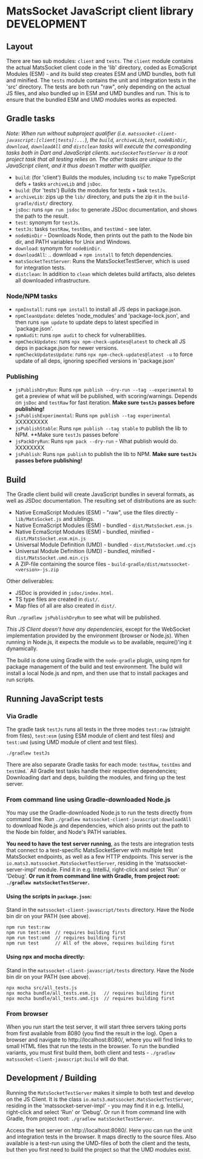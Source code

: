 # MatsSocket JavaScript client library DEVELOPMENT

## Layout

There are two sub modules: `client` and `tests`. The `client` module contains the actual MatsSocket client code in the 
'lib' directory, coded as EcmaScript Modules (ESM) - and its build step creates ESM and UMD bundles, both full and
minified. The `tests` module contains the unit and integration tests in the 'src' directory. The tests are both run
"raw", only depending on the actual JS files, and also bundled up in ESM and UMD bundles and run. This is to ensure that
the bundled ESM and UMD modules works as expected.

## Gradle tasks

_Note: When run without subproject qualifier (i.e. `matssocket-client-javascript:[client|tests]:...`), the `build`,
`archiveLib`,`test`, `nodeBinDir`, `download`, `downloadAll` and `distclean` tasks will execute the corresponding tasks
both in Dart and JavaScript clients. `matsSocketTestServer` is a root project task that all testing relies on. The other
tasks are unique to the JavaScript client, and it thus doesn't matter with qualifier._

* `build`: (for 'client') Builds the modules, including `tsc` to make TypeScript defs + tasks `archiveLib` and `jsDoc`.
* `build`: (for 'tests') Builds the modules for tests + task `testJs`.
* `archiveLib`: zips up the `lib/` directory, and puts the zip it in the `build-gradle/dist/` directory.
* `jsDoc`: runs `npm run jsdoc` to generate JSDoc documentation, and shows the path to the result.
* `test`: synonym for `testJs`.
* `testJs`: tasks `testRaw`, `testEms`, and `testUmd` - see later.
* `nodeBinDir` - Downloads Node, then prints out the path to the Node bin dir, and PATH variables for Unix and Windows.
* `download`: synonym for `nodeBinDir`.
* `downloadAll`: .. download + `npm install` to fetch dependencies.
* `matsSocketTestServer`: Runs the MatsSocketTestServer, which is used for integration tests.
* `distclean`: In addition to `clean` which deletes build artifacts, also deletes all downloaded infrastructure.

### Node/NPM tasks
* `npmInstall`: runs `npm install` to install all JS deps in package.json.
* `npmCleanUpdate`: deletes 'node_modules' and 'package-lock.json', and then runs `npm update` to update deps to latest
  specified in 'package.json'.
* `npmAudit`: runs `npm audit` to check for vulnerabilities.
* `npmCheckUpdates`: runs `npx npm-check-updates@latest` to check all JS deps in package.json for newer versions.
* `npmCheckUpdatesUpdate`: runs `npx npm-check-updates@latest -u` to force update of all deps, ignoring specified
  versions in 'package.json'

### Publishing
* `jsPublishDryRun`: Runs `npm publish --dry-run --tag --experimental` to get a preview of what will be published,
  with scoring/warnings. Depends on `jsDoc` and `testRaw` for fast iteration. **Make sure `testJs` passes before
  publishing!**
* `jsPublishExperimental`: Runs `npm publish --tag experimental` XXXXXXXXX
* `jsPublishStable`: Runs `npm publish --tag stable` to publish the lib to NPM. **Make sure `testJs` passes before`
* `jsPackDryRun`: Runs `npm pack --dry-run` - What publish would do. XXXXXXXX
* `jsPublish`: Runs `npm publish` to publish the lib to NPM. **Make sure `testJs` passes before publishing!**

## Build

The Gradle client build will create JavaScript bundles in several formats, as well as JSDoc documentation. The resulting
set of distributions are as such:

* Native EcmaScript Modules (ESM) - "raw", use the files directly - `lib/MatsSocket.js` and siblings.
* Native EcmaScript Modules (ESM) - bundled - `dist/MatsSocket.esm.js`
* Native EcmaScript Modules (ESM) - bundled, minified - `dist/MatsSocket.esm.min.js`
* Universal Module Definition (UMD) - bundled - `dist/MatsSocket.umd.cjs`
* Universal Module Definition (UMD) - bundled, minified - `dist/MatsSocket.umd.min.cjs`
* A ZIP-file containing the source files - `build-gradle/dist/matssocket-<version>-js.zip`

Other deliverables:
* JSDoc is provided in `jsdoc/index.html`.
* TS type files are created in `dist/`.
* Map files of all are also created in `dist/`.

Run `./gradlew jsPublishDryRun` to see what will be published.

*This JS Client doesn't have any dependencies*, except for the WebSocket implementation provided by the
environment (browser or Node.js). When running in Node.js, it expects the module `ws` to be available, require()'ing it
dynamically.

The build is done using Gradle with the `node-gradle` plugin, using npm for package management of the build and test
environment. The build will install a local Node.js and npm, and then use that to install packages and run scripts.

## Running JavaScript tests

### Via Gradle

The gradle task `testJs` runs all tests in the three modes `test:raw` (straight from files), `test:esm`
(using ESM module of client and test files) and `test:umd` (using UMD module of client and test files).

```shell
./gradlew testJs
```

There are also separate Gradle tasks for each mode: `testRaw`, `testEms` and `testUmd`.` All Gradle test tasks handle
their respective dependencies; Downloading dart and deps, building the modules, and firing up the test server.

### From command line using Gradle-downloaded Node.js

You may use the Gradle-downloaded Node.js to run the tests directly from command line.
Run `./gradlew matssocket-client-javascript:downloadAll` to download Node.js and dependencies, which also prints out
the path to the Node bin folder, and Node's PATH variables.

**You need to have the test server running**, as the tests are integration tests that connect to a test-specific
MatsSocketServer with multiple test MatsSocket endpoints, as well as a few HTTP endpoints. This server is the
`io.mats3.matssocket.MatsSocketTestServer`, residing in the 'matssocket-server-impl' module. Find it in e.g. IntelliJ,
right-click and select 'Run' or 'Debug'. **Or run it from command line with Gradle, from project root:
`./gradlew matsSocketTestServer`.**


#### Using the scripts in `package.json`:
Stand in the `matssocket-client-javascript/tests` directory. Have the Node bin dir on your PATH (see above).
```shell
npm run test:raw
npm run test:esm  // requires building first
npm run test:umd  // requires building first
npm run test      // All of the above, requires building first
```

#### Using npx and mocha directly:
Stand in the `matssocket-client-javascript/tests` directory. Have the Node bin dir on your PATH (see above).
```shell
npx mocha src/all_tests.js
npx mocha bundle/all_tests.esm.js   // requires building first
npx mocha bundle/all_tests.umd.cjs  // requires building first
```

### From browser

When you run start the test server, it will start three servers taking ports from first available from 8080 (you find
the result in the log). Open a browser and navigate to http://localhost:8080/, where you will find links to small
HTML files that run the tests in the browser. To run the bundled variants, you must first build them, both client and
tests - `./gradlew matssocket-client-javascript:build` will do that.

## Development / Building

Running the `MatsSocketTestServer` makes it simple to both test and develop on the JS Client. It is the class
`io.mats3.matssocket.MatsSocketTestServer`, residing in the 'matssocket-server-impl' - you may find it in e.g. IntelliJ,
right-click and select 'Run' or 'Debug'. Or run it from command line with Gradle, from project root:
`./gradlew matsSocketTestServer`.

Access the test server on http://localhost:8080/. Here you can run the unit and integration tests in
the browser. It maps directly to the source files. Also available is a test-run using the UMD-files of both the
client and the tests, but then you first need to build the project so that the UMD modules exist.
